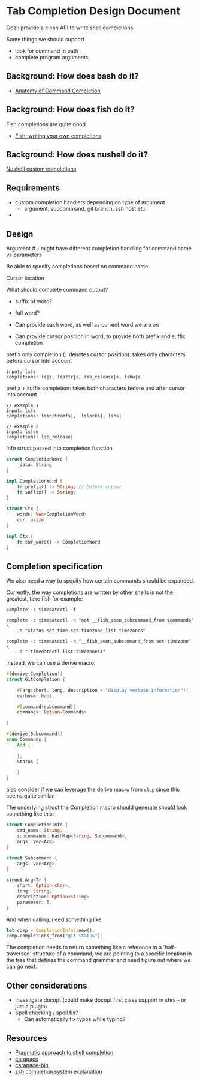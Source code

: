 
# Tab Completion Design Document

Goal: provide a clean API to write shell completions

Some things we should support
- look for command in path
- complete program arguments

## Background: How does bash do it?

- [Anatomy of Command Completion](https://hackaday.com/2018/01/19/linux-fu-custom-bash-command-completion/)

## Background: How does fish do it?

Fish completions are quite good

- [Fish: writing your own completions](https://fishshell.com/docs/current/completions.html)

## Background: How does nushell do it?

[Nushell custom completions](https://www.nushell.sh/book/custom_completions.html#context-aware-custom-completions)

## Requirements

- custom completion handlers depending on type of argument
    - argument, subcommand, git branch, ssh host etc
- 

## Design

Argument #
    - might have different completion handling for command name vs parameters

Be able to specify completions based on command name

Cursor location

What should complete command output?
- suffix of word?
- full word?

- Can provide each word, as well as current word we are on
- Can provide cursor position in word, to provide both prefix and suffix completion

prefix only completion (`|` denotes cursor position): takes only characters before cursor into account
```
input: ls|s
completions: ls|s, lsattr|s, lsb_release|s, lshw|s
```

prefix + suffix completion: takes both characters before and after cursor into account
```
// example 1
input: ls|s
completions: lsinitramfs|,  lslocks|, lsns|

// example 2
input: ls|se
completions: lsb_release|
```

Info struct passed into completion function
```rust
struct CompletionWord {
    _data: String
}

impl CompletionWord {
    fn prefix() -> String; // before cursor
    fn suffix() -> String;
}

struct Ctx {
    words: Vec<CompletionWord>
    cur: usize
}

impl Ctx {
    fn cur_word() -> CompletionWord
}
```

## Completion specification

We also need a way to specify how certain commands should be expanded.

Currently, the way completions are written by other shells is not the greatest, take fish for example:
```fish
complete -c timedatectl -f

complete -c timedatectl -n "not __fish_seen_subcommand_from $commands" \
    -a "status set-time set-timezone list-timezones"

complete -c timedatectl -n "__fish_seen_subcommand_from set-timezone" \
    -a "(timedatectl list-timezones)"
```

Instead, we can use a derive macro:
```rust
#[derive(Completion)]
struct GitCompletion {

    #[arg(short, long, description = "display verbose information")]
    verbose: bool,

    #[command(subcommand)]
    commands: Option<Commands>

}

#[derive(Subcommand)]
enum Commands {
    Add {

    },
    Status {

    }
}
```
also consider if we can leverage the derive macro from `clap` since this seems quite similar.

The underlying struct the Completion macro should generate should look something like this:
```rust
struct CompletionInfo {
    cmd_name: String,
    subcommands: HashMap<String, Subcommand>,
    args: Vec<Arg>
}

struct Subcommand {
    args: Vec<Arg>,
}

struct Arg<T> {
    short: Option<char>,
    long: String,
    description: Option<String>
    parameter: T,
}
```

And when calling, need something like:
```rust
let comp = CompletionInfo::new();
comp.completions_from("git status");
```

The completion needs to return something like a reference to a
'half-traversed' structure of a command, we are pointing to a specific
location in the tree that defines the command grammar and need figure out where
we can go next.

## Other considerations

- Investigate docopt (could make docopt first class support in shrs - or just a plugin)
- Spell checking / spell fix?
    - Can automatically fix typos while typing?

## Resources
- [Pragmatic approach to shell completion](https://dev.to/rsteube/a-pragmatic-approach-to-shell-completion-4gp0)
- [carapace](https://github.com/rsteube/carapace)
- [carapace-bin](https://github.com/rsteube/carapace-bin)
- [zsh completion system explanation](https://zsh.sourceforge.io/Guide/zshguide06.html)
